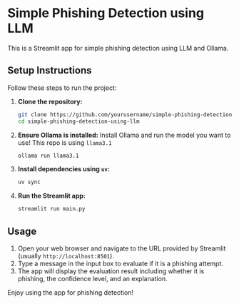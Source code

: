 # Simple Phishing Detection using LLM

This is a Streamlit app for simple phishing detection using LLM and Ollama.

## Setup Instructions

Follow these steps to run the project:

1. **Clone the repository:**
    ```sh
    git clone https://github.com/yourusername/simple-phishing-detection-using-llm.git
    cd simple-phishing-detection-using-llm
    ```

2. **Ensure Ollama is installed:**
    Install Ollama and run the model you want to use! This repo is using `llama3.1`
    ```sh
    ollama run llama3.1
    ```

3. **Install dependencies using `uv`:**
    ```sh
    uv sync
    ```

4. **Run the Streamlit app:**
    ```sh
    streamlit run main.py
    ```

## Usage

1. Open your web browser and navigate to the URL provided by Streamlit (usually `http://localhost:8501`).
2. Type a message in the input box to evaluate if it is a phishing attempt.
3. The app will display the evaluation result including whether it is phishing, the confidence level, and an explanation.

Enjoy using the app for phishing detection!

